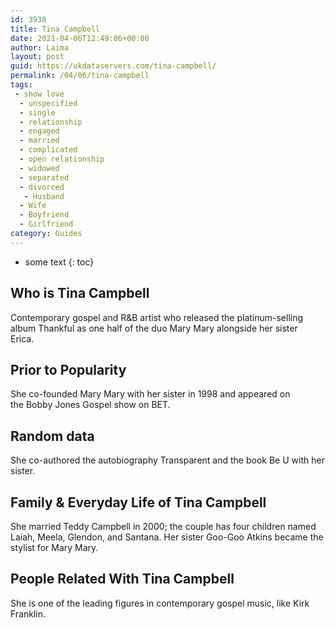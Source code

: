 ```yaml
---
id: 3938
title: Tina Campbell
date: 2021-04-06T12:49:06+00:00
author: Laima
layout: post
guid: https://ukdataservers.com/tina-campbell/
permalink: /04/06/tina-campbell
tags:
 - show love
  - unspecified
  - single
  - relationship
  - engaged
  - married
  - complicated
  - open relationship
  - widowed
  - separated
  - divorced
   - Husband
  - Wife
  - Boyfriend
  - Girlfriend
category: Guides
---
```


* some text
{: toc}


## Who is Tina Campbell
                  
                  
                  
Contemporary gospel and R&B artist who released the platinum-selling album Thankful as one half of the duo Mary Mary alongside her sister Erica. 
                  
              
            
              
            
                
                
                
## Prior to Popularity
                  
                  
                  
She co-founded Mary Mary with her sister in 1998 and appeared on the Bobby Jones Gospel show on BET. 
                  
              
            
              
            
                
                
                
## Random data
                  
                  
                  
She co-authored the autobiography Transparent and the book Be U with her sister. 
                  
              
            
              
            
                
                
                
## Family & Everyday Life of Tina Campbell
                  
                  
                  
She married Teddy Campbell in 2000; the couple has four children named Laiah, Meela, Glendon, and Santana. Her sister Goo-Goo Atkins became the stylist for Mary Mary.
                  
              
            
              
            
                
                
                
## People Related With Tina Campbell
                  
                  
                  
She is one of the leading figures in contemporary gospel music, like Kirk Franklin.
                  
              
            
              
            
                
              
            
              
              
            
            
              
            
          
          
          
